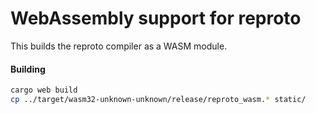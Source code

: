 # WebAssembly support for reproto

This builds the reproto compiler as a WASM module.

#### Building

```bash
cargo web build
cp ../target/wasm32-unknown-unknown/release/reproto_wasm.* static/
```
